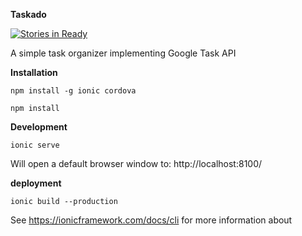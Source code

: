 **Taskado**

[![Stories in Ready](https://badge.waffle.io/tperegrina/taskado.svg?label=ready&title=Ready)](http://waffle.io/tperegrina/taskado)


A simple task organizer implementing Google Task API

**Installation**

`npm install -g ionic cordova`

`npm install`

**Development**

`ionic serve`

Will open a default browser window to: http://localhost:8100/


**deployment**

`ionic build --production`


See https://ionicframework.com/docs/cli for more information about
